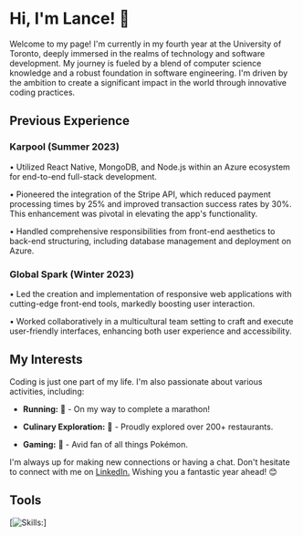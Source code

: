 # Hi, I'm Lance! 👋

Welcome to my page! I'm currently in my fourth year at the University of Toronto, deeply immersed in the realms of technology and software development. My journey is fueled by a blend of computer science knowledge and a robust foundation in software engineering. I'm driven by the ambition to create a significant impact in the world through innovative coding practices.


## Previous Experience

### Karpool (Summer 2023)
• Utilized React Native, MongoDB, and Node.js within an Azure ecosystem for end-to-end full-stack development.

• Pioneered the integration of the Stripe API, which reduced payment processing times by 25% and improved transaction success rates by 30%. This enhancement was pivotal in elevating the app's functionality.

• Handled comprehensive responsibilities from front-end aesthetics to back-end structuring, including database management and deployment on Azure.

### Global Spark (Winter 2023)
• Led the creation and implementation of responsive web applications with cutting-edge front-end tools, markedly boosting user interaction.

• Worked collaboratively in a multicultural team setting to craft and execute user-friendly interfaces, enhancing both user experience and accessibility.


## My Interests

Coding is just one part of my life. I'm also passionate about various activities, including:

- **Running:** 🏃 - On my way to complete a marathon!

- **Culinary Exploration:** 🍲 - Proudly explored over 200+ restaurants.

- **Gaming:** 👾 - Avid fan of all things Pokémon.


I'm always up for making new connections or having a chat. Don't hesitate to connect with me on [LinkedIn.]([https://www.linkedin.com/in/lancenigel/](https://www.linkedin.com/in/lancenigelmadarang/))
Wishing you a fantastic year ahead! 😊

## Tools

[![Skills:](https://skillicons.dev/icons?i=py,c,cpp,java,ts,js,html,css,javascript,react)]






